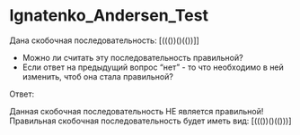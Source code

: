 # Ignatenko_Andersen_Test

Дана скобочная последовательность: [((())()(())]]
- Можно ли считать эту последовательность правильной?
- Если ответ на предыдущий вопрос “нет” - то что необходимо в ней изменить, чтоб она стала правильной?

Ответ:

Данная скобочная последовательность НЕ является правильной!
Правильная скобочная последовательность будет иметь вид: [((())()(()))]
